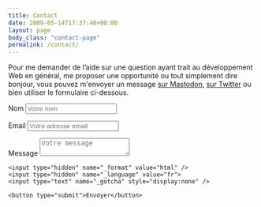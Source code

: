 ```yaml
---
title: Contact
date: 2009-05-14T17:37:40+00:00
layout: page
body_class: "contact-page"
permalink: /contact/
---
```

Pour me demander de l&rsquo;aide sur une question ayant trait au développement Web en général, me proposer une opportunité ou tout simplement dire bonjour, vous pouvez m'envoyer un message [sur Mastodon](https://mastodon.social/@nighcrawl), [sur Twitter](https://twitter.com/nighcrawl) ou bien utiliser le formulaire ci-dessous.

<form class="contact-form" method="POST">
	<p>
		<label for="name">Nom</label>
		<input type="text" id="name" name="name" placeholder="Votre nom" required />
	</p>
	<p>
		<label for="email">Email</label>
		<input type="email" id="email" name="_replyto" placeholder="Votre adresse email" required />
	</p>
	<p>
		<label for="message">Message</label>
		<textarea id="message" name="message" placeholder="Votre message" required></textarea>
	</p>

	<input type="hidden" name="_format" value="html" />
	<input type="hidden" name="_language" value="fr">
	<input type="text" name="_gotcha" style="display:none" />
	
	<button type="submit">Envoyer</button>
</form>
